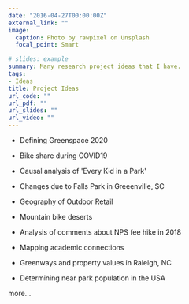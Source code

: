 ```yaml
---
date: "2016-04-27T00:00:00Z"
external_link: ""
image:
  caption: Photo by rawpixel on Unsplash
  focal_point: Smart

# slides: example
summary: Many research project ideas that I have.
tags:
- Ideas
title: Project Ideas
url_code: ""
url_pdf: ""
url_slides: ""
url_video: ""
---
```


- Defining Greenspace 2020

- Bike share during COVID19

- Causal analysis of 'Every Kid in a Park'

- Changes due to Falls Park in Greeenville, SC

- Geography of Outdoor Retail

- Mountain bike deserts

- Analysis of comments about NPS fee hike in 2018

- Mapping academic connections

- Greenways and property values in Raleigh, NC

- Determining near park population in the USA

more...
